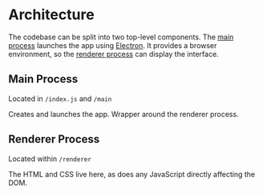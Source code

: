 # Architecture

The codebase can be split into two top-level components. The [main process](#main-process) launches the app using [Electron](https://electronjs.org). It provides a browser environment, so the [renderer process](#renderer-process) can display the interface.

## Main Process
Located in `/index.js` and `/main`

Creates and launches the app. Wrapper around the renderer process.

## Renderer Process
Located within `/renderer`

The HTML and CSS live here, as does any JavaScript directly affecting the DOM.
